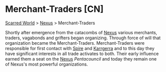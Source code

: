 # Merchant-Traders [CN]
[Scarred World](./scarred-world.md) > [Nexus](./city.md) > Merchant-Traders

Shortly after emergence from the catacombs of [Nexus](./city.md) various merchants, traders, vagabonds and grifters began organizing. Through force of will that organization became the Merchant-Traders. Merchant-Traders were responsible for first contact with [Spire](./trade-partner-1.md) and [Karrgerra](./trade-partner-2.md) and to this day they have significant interests in all trade activates to both. Their early influence earned them a seat on the [Nexus](./city.md) *Pentacouncil* and today they remain one of Nexus's most powerful organizations.

